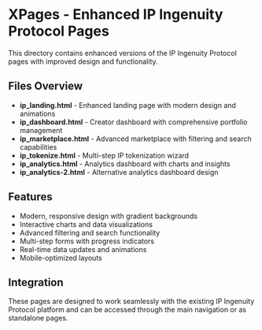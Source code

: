 # XPages - Enhanced IP Ingenuity Protocol Pages

This directory contains enhanced versions of the IP Ingenuity Protocol pages with improved design and functionality.

## Files Overview

- **ip_landing.html** - Enhanced landing page with modern design and animations
- **ip_dashboard.html** - Creator dashboard with comprehensive portfolio management
- **ip_marketplace.html** - Advanced marketplace with filtering and search capabilities
- **ip_tokenize.html** - Multi-step IP tokenization wizard
- **ip_analytics.html** - Analytics dashboard with charts and insights
- **ip_analytics-2.html** - Alternative analytics dashboard design

## Features

- Modern, responsive design with gradient backgrounds
- Interactive charts and data visualizations
- Advanced filtering and search functionality
- Multi-step forms with progress indicators
- Real-time data updates and animations
- Mobile-optimized layouts

## Integration

These pages are designed to work seamlessly with the existing IP Ingenuity Protocol platform and can be accessed through the main navigation or as standalone pages.